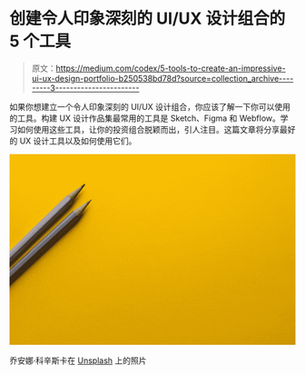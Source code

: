 # 创建令人印象深刻的 UI/UX 设计组合的 5 个工具

> 原文：<https://medium.com/codex/5-tools-to-create-an-impressive-ui-ux-design-portfolio-b250538bd78d?source=collection_archive---------3----------------------->

如果你想建立一个令人印象深刻的 UI/UX 设计组合，你应该了解一下你可以使用的工具。构建 UX 设计作品集最常用的工具是 Sketch、Figma 和 Webflow。学习如何使用这些工具，让你的投资组合脱颖而出，引人注目。这篇文章将分享最好的 UX 设计工具以及如何使用它们。

![](img/c82a71cb15c41dc37813a8e1efcc3b65.png)

乔安娜·科辛斯卡在 [Unsplash](https://unsplash.com?utm_source=medium&utm_medium=referral) 上的照片